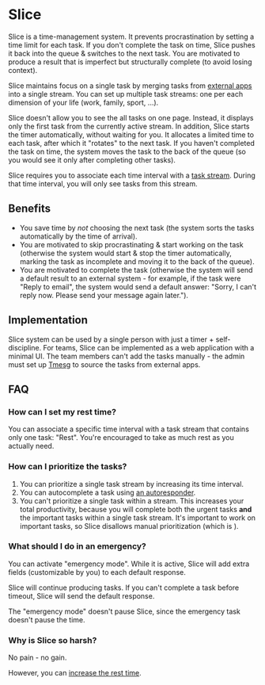 # Slice

Slice is a time-management system. It prevents procrastination by setting a time limit for each task. If you don't complete the task on time, Slice pushes it back into the queue & switches to the next task. You are motivated to produce a result that is imperfect but structurally complete (to avoid losing context).

Slice maintains focus on a single task by merging tasks from [external apps](Tmesg.md#data-source) into a single stream. You can set up multiple task streams: one per each dimension of your life (work, family, sport, ...).

Slice doesn't allow you to see the all tasks on one page. Instead, it displays only the first task from the currently active stream. In addition, Slice starts the timer automatically, without waiting for you. It allocates a limited time to each task, after which it "rotates" to the next task. If you haven't completed the task on time, the system moves the task to the back of the queue (so you would see it only after completing other tasks).

Slice requires you to associate each time interval with a [task stream](definitions/TaskStream.md). During that time interval, you will only see tasks from this stream.

## Benefits

* You save time by *not* choosing the next task (the system sorts the tasks automatically by the time of arrival).
* You are motivated to skip procrastinating & start working on the task (otherwise the system would start & stop the timer automatically, marking the task as incomplete and moving it to the back of the queue).
* You are motivated to complete the task (otherwise the system will send a default result to an external system - for example, if the task were "Reply to email", the system would send a default answer: "Sorry, I can't reply now. Please send your message again later.").

## Implementation

Slice system can be used by a single person with just a timer + self-discipline. For teams, Slice can be implemented as a web application with a minimal UI. The team members can't add the tasks manually - the admin must set up [Tmesg](Tmesg.md) to source the tasks from external apps.

## FAQ

### How can I set my rest time?

You can associate a specific time interval with a task stream that contains only one task: "Rest". You're encouraged to take as much rest as you actually need.

### How can I prioritize the tasks?

1. You can prioritize a single task stream by increasing its time interval.
2. You can autocomplete a task using [an autoresponder](Tmesg.md#autoresponder).
3. You can't prioritize a single task within a stream. This increases your total productivity, because you will complete both the urgent tasks **and** the important tasks within a single task stream. It's important to work on important tasks, so Slice disallows manual prioritization (which is ).

### What should I do in an emergency?

You can activate "emergency mode". While it is active, Slice will add extra fields (customizable by you) to each default response.

Slice will continue producing tasks. If you can't complete a task before timeout, Slice will send the default response.

The "emergency mode" doesn't pause Slice, since the emergency task doesn't pause the time.

### Why is Slice so harsh?

No pain - no gain.

However, you can [increase the rest time](#how-can-i-set-my-rest-time).
